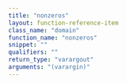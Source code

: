 ```yaml
---
title: "nonzeros"
layout: function-reference-item
class_name: "domain"
function_name: "nonzeros"
snippet: ""
qualifiers: ""
return_type: "varargout"
arguments: "(varargin)"
---
```


<pre class="help-text"></pre>